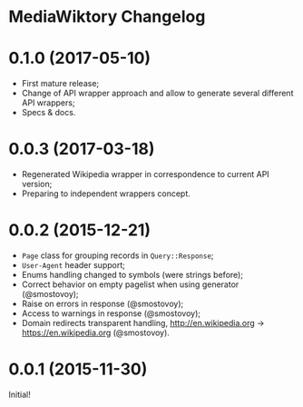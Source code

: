 # MediaWiktory Changelog

# 0.1.0 (2017-05-10)

* First mature release;
* Change of API wrapper approach and allow to generate several different API wrappers;
* Specs & docs.

# 0.0.3 (2017-03-18)

* Regenerated Wikipedia wrapper in correspondence to current API version;
* Preparing to independent wrappers concept.

# 0.0.2 (2015-12-21)

* `Page` class for grouping records in `Query::Response`;
* `User-Agent` header support;
* Enums handling changed to symbols (were strings before);
* Correct behavior on empty pagelist when using generator (@smostovoy);
* Raise on errors in response (@smostovoy);
* Access to warnings in response (@smostovoy);
* Domain redirects transparent handling,
  http://en.wikipedia.org -> https://en.wikipedia.org (@smostovoy).

# 0.0.1 (2015-11-30)

Initial!


